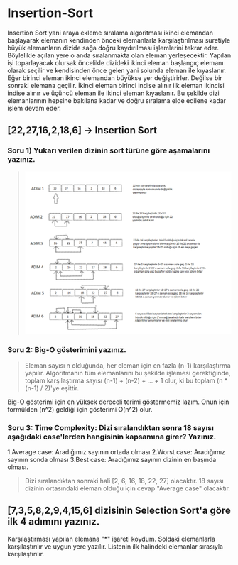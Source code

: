 # Insertion-Sort
Insertion Sort yani araya ekleme sıralama algoritması ikinci elemandan başlayarak elemanın kendinden önceki elemanlarla karşılaştırılması suretiyle büyük elemanların dizide sağa doğru kaydırılması işlemlerini tekrar eder. Böylelikle açılan yere o anda sıralanmakta olan eleman yerleşecektir. Yapılan işi toparlayacak olursak öncelikle dizideki ikinci eleman başlangıç elemanı olarak seçilir ve kendisinden önce gelen yani solunda eleman ile kıyaslanır. Eğer birinci eleman ikinci elemandan büyükse yer değiştirirler. Değilse bir sonraki elemana geçilir. İkinci eleman birinci indise alınır ilk eleman ikincisi indise alınır ve üçüncü eleman ile ikinci eleman kıyaslanır.  Bu şekilde dizi elemanlarının hepsine bakılana kadar ve doğru sıralama elde edilene kadar işlem devam eder. 
## [22,27,16,2,18,6] -> Insertion Sort
### Soru 1) Yukarı verilen dizinin sort türüne göre aşamalarını yazınız.
> ![](Insertion.png)
### Soru 2: Big-O gösterimini yazınız.
> Eleman sayısı n olduğunda, her eleman için en fazla (n-1) karşılaştırma yapılır. Algoritmanın tüm elemanlarını bu şekilde işlemesi gerektiğinde, toplam karşılaştırma sayısı (n-1) + (n-2) + ... + 1 olur, ki bu toplam (n * (n-1) / 2)'ye eşittir.

Big-O gösterimi için en yüksek dereceli terimi göstermemiz lazım. Onun için formülden (n^2) geldiği için gösterimi O(n^2) olur.

### Soru 3: Time Complexity: Dizi sıralandıktan sonra 18 sayısı aşağıdaki case'lerden hangisinin kapsamına girer? Yazınız.

1.Average case: Aradığımız sayının ortada olması
2.Worst case: Aradığımız sayının sonda olması
3.Best case: Aradığımız sayının dizinin en başında olması.
> Dizi sıralandıktan sonraki hali [2, 6, 16, 18, 22, 27] olacaktır. 18 sayısı dizinin ortasındaki eleman olduğu için cevap "Average case" olacaktır.

## [7,3,5,8,2,9,4,15,6] dizisinin Selection Sort'a göre ilk 4 adımını yazınız.
 Karşılaştırması yapılan elemana "*" işareti koydum. Soldaki elemanlarla karşılaştırılır ve uygun yere yazılır. Listenin ilk halindeki elemanlar sırasıyla karşılaştırılır.
